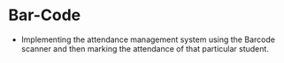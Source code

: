 # Bar-Code
- Implementing the attendance management system using the Barcode scanner and then marking the attendance of that particular student.
